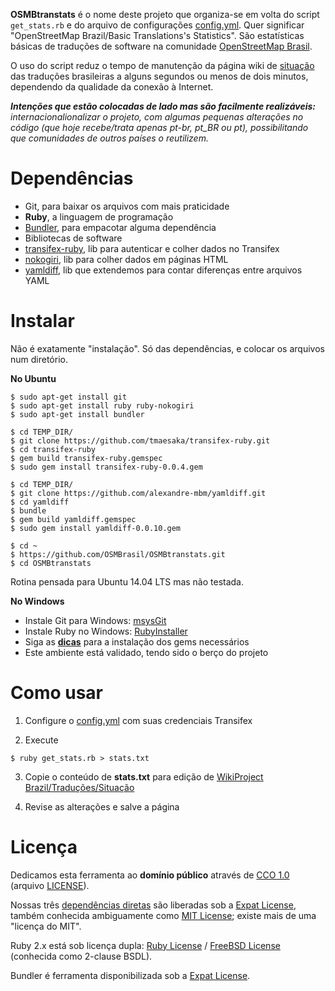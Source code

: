**OSMBtranstats** é o nome deste projeto que organiza-se em volta do script `get_stats.rb` e do arquivo de configurações [config.yml](config.yml). Quer significar "OpenStreetMap Brazil/Basic Translations's Statistics". São estatísticas básicas de traduções de software na comunidade [OpenStreetMap Brasil](http://www.openstreetmap.com.br).

O uso do script reduz o tempo de manutenção da página wiki de [situação](http://wiki.openstreetmap.org/wiki/WikiProject_Brazil/Tradu%C3%A7%C3%B5es/Situa%C3%A7%C3%A3o) das traduções brasileiras a alguns segundos ou menos de dois minutos, dependendo da qualidade da conexão à Internet.

_**Intenções que estão colocadas de lado mas são facilmente realizáveis:** internacionalionalizar o projeto, com algumas pequenas alterações no código (que hoje recebe/trata apenas pt-br, pt_BR ou pt), possibilitando que comunidades de outros países o reutilizem._

# Dependências

- Git, para baixar os arquivos com mais praticidade
- **Ruby**, a linguagem de programação
- [Bundler](http://bundler.io), para empacotar alguma dependência
- Bibliotecas de software
 -  [transifex-ruby](/tmaesaka/transifex-ruby), lib para autenticar e colher dados no Transifex
 - [nokogiri](/sparklemotion/nokogiri), lib para colher dados em páginas HTML
 - [yamldiff](/alexandre-mbm/yamldiff), lib que extendemos para contar diferenças entre arquivos YAML

# Instalar

Não é exatamente "instalação". Só das dependências, e colocar os arquivos num diretório.

**No Ubuntu**

```console
$ sudo apt-get install git
$ sudo apt-get install ruby ruby-nokogiri
$ sudo apt-get install bundler

$ cd TEMP_DIR/
$ git clone https://github.com/tmaesaka/transifex-ruby.git
$ cd transifex-ruby
$ gem build transifex-ruby.gemspec
$ sudo gem install transifex-ruby-0.0.4.gem

$ cd TEMP_DIR/
$ git clone https://github.com/alexandre-mbm/yamldiff.git
$ cd yamldiff
$ bundle
$ gem build yamldiff.gemspec
$ sudo gem install yamldiff-0.0.10.gem

$ cd ~
$ https://github.com/OSMBrasil/OSMBtranstats.git
$ cd OSMBtranstats
```
Rotina pensada para Ubuntu 14.04 LTS mas não testada.

**No Windows**

- Instale Git para Windows: [msysGit](http://msysgit.github.io)
- Instale Ruby no Windows: [RubyInstaller](http://rubyinstaller.org)
- Siga as **[dicas](WINDOWS.md)** para a instalação dos gems necessários
- Este ambiente está validado, tendo sido o berço do projeto

# Como usar

1) Configure o [config.yml](config.yml) com suas credenciais Transifex

2) Execute
```console
$ ruby get_stats.rb > stats.txt
```

3) Copie o conteúdo de **stats.txt** para edição de [WikiProject Brazil/Traduções/Situação](https://wiki.openstreetmap.org/w/index.php?title=WikiProject_Brazil/Tradu%C3%A7%C3%B5es/Situa%C3%A7%C3%A3o&action=edit)

4) Revise as alterações e salve a página

# Licença

Dedicamos esta ferramenta ao **domínio público** através de [CCO 1.0](https://creativecommons.org/publicdomain/zero/1.0/deed.pt_BR) (arquivo [LICENSE](LICENSE)).

Nossas três [dependências diretas](WINDOWS.md) são liberadas sob a [Expat License](http://en.wikipedia.org/wiki/Expat_License), também conhecida ambiguamente como [MIT License](http://choosealicense.com/licenses/mit/); existe mais de uma "licença do MIT".

Ruby 2.x está sob licença dupla: [Ruby License](http://www.ruby-lang.org/en/about/license.txt) / [FreeBSD License](http://pt.wikipedia.org/wiki/Licen%C3%A7a_BSD) (conhecida como 2-clause BSDL).

Bundler é ferramenta disponibilizada sob a [Expat License](http://en.wikipedia.org/wiki/Expat_License).